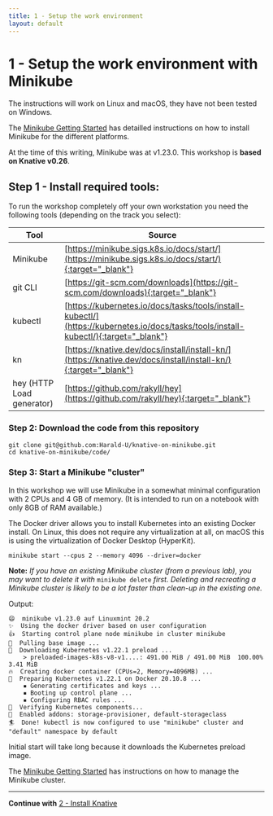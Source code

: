 ```yaml
---
title: 1 - Setup the work environment
layout: default
---
```


# 1 - Setup the work environment with Minikube

The instructions will work on Linux and macOS, they have not been tested on Windows.

The [Minikube Getting Started](https://minikube.sigs.k8s.io/docs/start/) has detailled instructions on how to install Minikube for the different platforms. 

At the time of this writing, Minikube was at v1.23.0. This workshop is **based on Knative v0.26**.

## Step 1 - Install required tools:

To run the workshop completely off your own workstation you need the following tools (depending on the track you select):

Tool  |Source       
----------------|----
Minikube|[https://minikube.sigs.k8s.io/docs/start/](https://minikube.sigs.k8s.io/docs/start/){:target="_blank"}
git CLI|[https://git-scm.com/downloads](https://git-scm.com/downloads){:target="_blank"} 
kubectl|[https://kubernetes.io/docs/tasks/tools/install-kubectl/](https://kubernetes.io/docs/tasks/tools/install-kubectl/){:target="_blank"}
kn|[https://knative.dev/docs/install/install-kn/](https://knative.dev/docs/install/install-kn/){:target="_blank"}
hey (HTTP Load generator)|[https://github.com/rakyll/hey](https://github.com/rakyll/hey){:target="_blank"}

### Step 2: Download the code from this repository

```
git clone git@github.com:Harald-U/knative-on-minikube.git
cd knative-on-minikube/code/
```

### Step 3: Start a Minikube "cluster"

In this workshop we will use Minikube in a somewhat minimal configuration with 2 CPUs and 4 GB of memory. (It is intended to run on a notebook with only 8GB of RAM available.)

The Docker driver allows you to install Kubernetes into an existing Docker install. On Linux, this does not require any virtualization at all, on macOS this is using the virtualization of Docker Desktop (HyperKit). 

```
minikube start --cpus 2 --memory 4096 --driver=docker
```

**Note:** _If you have an existing Minikube cluster (from a previous lab), you may want to delete it with_ `minikube delete` _first. Deleting and recreating a Minikube cluster is likely to be a lot faster than clean-up in the existing one._ 


Output:

```
😄  minikube v1.23.0 auf Linuxmint 20.2
✨  Using the docker driver based on user configuration
👍  Starting control plane node minikube in cluster minikube
🚜  Pulling base image ...
💾  Downloading Kubernetes v1.22.1 preload ...
    > preloaded-images-k8s-v8-v1....: 491.00 MiB / 491.00 MiB  100.00% 3.41 MiB
🔥  Creating docker container (CPUs=2, Memory=4096MB) ...
🐳  Preparing Kubernetes v1.22.1 on Docker 20.10.8 ...
    ▪ Generating certificates and keys ...
    ▪ Booting up control plane ...
    ▪ Configuring RBAC rules ...
🔎  Verifying Kubernetes components...
🌟  Enabled addons: storage-provisioner, default-storageclass
🏄  Done! kubectl is now configured to use "minikube" cluster and "default" namespace by default
```

Initial start will take long because it downloads the Kubernetes preload image. 

The [Minikube Getting Started](https://minikube.sigs.k8s.io/docs/start/) has instructions on how to manage the Minikube cluster.

---

**Continue with** [2 - Install Knative](../workshop/2-InstallKnative)
